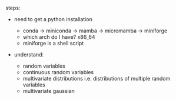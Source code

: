 steps:

- need to get a python installation
    - conda -> miniconda -> mamba -> micromamba -> miniforge
    - which arch do I have? x86_64
    - miniforge is a shell script

- understand:
    - random variables
    - continuous random variables
    - multivariate distributions i.e. distributions of multiple random variables
    - multivariate gaussian
    
